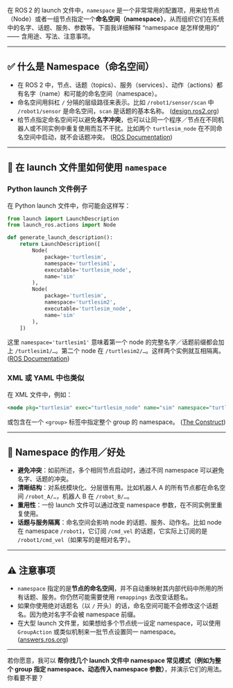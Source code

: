 在 ROS 2 的 launch 文件中，`namespace` 是一个非常常用的配置项，用来给节点（Node）或者一组节点指定一个**命名空间（namespace）**，从而组织它们在系统中的名字、话题、服务、参数等。下面我详细解释 “namespace 是怎样使用的” —— 含用途、写法、注意事项。

---

## ✅ 什么是 Namespace（命名空间）

* 在 ROS 2 中，节点、话题（topics）、服务（services）、动作（actions）都有名字（name）和可能的命名空间（namespace）。
* 命名空间用斜杠 `/` 分隔的层级路径来表示。比如 `/robot1/sensor/scan` 中 `/robot1/sensor` 是命名空间，`scan` 是话题的基本名称。 ([design.ros2.org][1])
* 给节点指定命名空间可以避免**名字冲突**，也可以让同一个程序／节点在不同机器人或不同实例中重复使用而互不干扰。比如两个 `turtlesim_node` 在不同命名空间中启动，就不会话题冲突。 ([ROS Documentation][2])

---

## 🧮 在 launch 文件里如何使用 `namespace`

### Python launch 文件例子

在 Python launch 文件中，你可能会这样写：

```python
from launch import LaunchDescription
from launch_ros.actions import Node

def generate_launch_description():
    return LaunchDescription([
        Node(
            package='turtlesim',
            namespace='turtlesim1',
            executable='turtlesim_node',
            name='sim'
        ),
        Node(
            package='turtlesim',
            namespace='turtlesim2',
            executable='turtlesim_node',
            name='sim'
        ),
    ])
```

这里 `namespace='turtlesim1'` 意味着第一个 node 的完整名字／话题前缀都会加上 `/turtlesim1/…`。第二个 node 在 `/turtlesim2/…`。这样两个实例就互相隔离。 ([ROS Documentation][2])

### XML 或 YAML 中也类似

在 XML 文件中，例如：

```xml
<node pkg="turtlesim" exec="turtlesim_node" name="sim" namespace="turtlesim1"/>
```

或包含在一个 `<group>` 标签中指定整个 group 的 namespace。 ([The Construct][3])

---

## 🎯 Namespace 的作用／好处

* **避免冲突**：如前所述，多个相同节点启动时，通过不同 namespace 可以避免名字、话题的冲突。
* **清晰结构**：对系统模块化、分层很有用。比如机器人 A 的所有节点都在命名空间 `/robot_A/…`，机器人 B 在 `/robot_B/…`。
* **重用性**：一份 launch 文件可以通过改变 namespace 参数，在不同实例里重复使用。
* **话题与服务隔离**：命名空间会影响 node 的话题、服务、动作名。比如 node 在 namespace `/robot1`，它订阅 `/cmd_vel` 的话题，它实际上订阅的是 `/robot1/cmd_vel`（如果写的是相对名字）。

---

## ⚠️ 注意事项

* `namespace` 指定的是**节点的命名空间**，并不自动重映射其内部代码中所用的所有话题、服务。你仍然可能需要使用 `remappings` 去改变话题名。
* 如果你使用绝对话题名（以 `/` 开头）的话，命名空间可能不会修改这个话题名。因为绝对名字不会被 namespace 前缀。
* 在大型 launch 文件里，如果想给多个节点统一设定 namespace，可以使用 `GroupAction` 或类似机制来一批节点设置同一 namespace。 ([answers.ros.org][4])

---

若你愿意，我可以 **帮你找几个 launch 文件中 namespace 常见模式（例如为整个 group 指定 namespace、动态传入 namespace 参数）**，并演示它们的用法。你看要不要？

[1]: https://design.ros2.org/articles/topic_and_service_names.html?utm_source=chatgpt.com "Topic and Service name mapping to DDS - ROS 2 Design"
[2]: https://docs.ros.org/en/humble/Tutorials/Beginner-CLI-Tools/Launching-Multiple-Nodes/Launching-Multiple-Nodes.html?utm_source=chatgpt.com "Launching nodes — ROS 2 Documentation: Humble documentation"
[3]: https://www.theconstruct.ai/how-to-migrate-launch-files-in-xml-format-from-ros1-to-ros2/?utm_source=chatgpt.com "Migrating Launch Files in XML format from ROS1 to ROS2"
[4]: https://answers.ros.org/question/384725?utm_source=chatgpt.com "Changing default namespace in ROS2 - ROS Answers archive"
